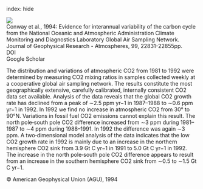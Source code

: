index: hide

<div class="Citation">
    <div class="Citation-thumb CitationThumb-linked"  data-href="https://doi.org/10.1029/94jd01951">
      <img src="https://static.claimspace.cloud/climate-study-static/refs/thumbs/6/Conway_et_al_1994-thumb.png" />
    </div>

  <div class="Citation-body">
    <div class="Citation-text">Conway et al., 1994: Evidence for interannual variability of the carbon cycle from the National Oceanic and Atmospheric Administration Climate Monitoring and Diagnostics Laboratory Global Air Sampling Network. <span class="Article-journal">Journal of Geophysical Research - Atmospheres, </span><span class="Article-volume">99, </span>22831-22855pp.</div>
    <div class="Citation-links">
      <div class="CitationLink" data-href="https://doi.org/10.1029/94jd01951">
        <div class="CitationLink-icon CitationLink-Doi"></div>
        <div class="CitationLink-text">DOI</div>
      </div>
      <div class="CitationLink" data-href="https://scholar.google.com/scholar?q=10.1029/94jd01951">
        <div class="CitationLink-icon CitationLink-Scholar"></div>
        <div class="CitationLink-text">Google Scholar</div>
      </div>
    </div>
  </div>
</div>

The distribution and variations of atmospheric CO2 from 1981 to 1992 were determined by measuring CO2 mixing ratios in samples collected weekly at a cooperative global air sampling network. The results constitute the most geographically extensive, carefully calibrated, internally consistent CO2 data set available. Analysis of the data reveals that the global CO2 growth rate has declined from a peak of ∼2.5 ppm yr−1 in 1987–1988 to ∼0.6 ppm yr−1 in 1992. In 1992 we find no increase in atmospheric CO2 from 30° to 90°N. Variations in fossil fuel CO2 emissions cannot explain this result. The north pole‐south pole CO2 difference increased from ∼3 ppm during 1981–1987 to ∼4 ppm during 1988–1991. In 1992 the difference was again ∼3 ppm. A two‐dimensional model analysis of the data indicates that the low CO2 growth rate in 1992 is mainly due to an increase in the northern hemisphere CO2 sink from 3.9 Gt C yr−1 in 1991 to 5.0 Gt C yr−1 in 1992. The increase in the north pole‐south pole CO2 difference appears to result from an increase in the southern hemisphere CO2 sink from ∼0.5 to ∼1.5 Gt C yr−1.

<div class="Citation-copy">
&copy; American Geophysical Union (AGU), 1994
</div>
